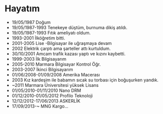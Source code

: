 Hayatım 
===============

- 19/05/1987 Doğum
- 19/05/1987-1993 Tenekeye düştüm, burnuma dikiş atıldı.
- 19/05/1987-1993 Fıtık ameliyatı oldum.
- 1993-2001 İlköğretim bitti.
- 2001-2005 Lise -Bilgisayar ile uğraşmaya devam
- 2002 Elektrik çarptı ama şarteller attı kurtuldum.
- 30/10/2001 Amcam trafik kazası yaptı ve kızını kaybetti.
- 1999-2003 İlk Bilgisayarım
- 2005-2010 Marmara Bilgisayar Kontrol Öğr.
- 2003-2007 İkinci Bilgisayarım
- 01/06/2008-01/09/2008 Amerika Macerası
- 2003 Kız kardeşim ile babamın sıcak su torbası için boğuşurken yandık.
- ~2011 Marmara Üniversitesi yüksek Lisans
- 01/05/2010-01/11/2010 Nano DRM
- 01/12/2010-01/05/2012 Profilo Teknoloji
- 12/12/2012-17/06/2013 ASKERLİK
- 17/09/2013-~ MNG Kargo...


